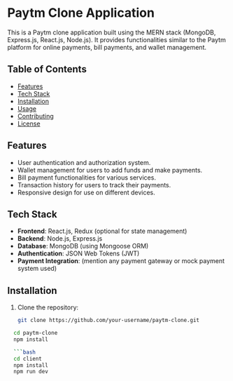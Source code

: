 # Paytm Clone Application

This is a Paytm clone application built using the MERN stack (MongoDB, Express.js, React.js, Node.js). It provides functionalities similar to the Paytm platform for online payments, bill payments, and wallet management.

## Table of Contents

- [Features](#features)
- [Tech Stack](#tech-stack)
- [Installation](#installation)
- [Usage](#usage)
- [Contributing](#contributing)
- [License](#license)

## Features

- User authentication and authorization system.
- Wallet management for users to add funds and make payments.
- Bill payment functionalities for various services.
- Transaction history for users to track their payments.
- Responsive design for use on different devices.

## Tech Stack

- **Frontend**: React.js, Redux (optional for state management)
- **Backend**: Node.js, Express.js
- **Database**: MongoDB (using Mongoose ORM)
- **Authentication**: JSON Web Tokens (JWT)
- **Payment Integration**: (mention any payment gateway or mock payment system used)

## Installation

1. Clone the repository:
   ```bash
   git clone https://github.com/your-username/paytm-clone.git

 ```bash
   cd paytm-clone
   npm install

   ```bash
   cd client 
   npm install
   npm run dev




